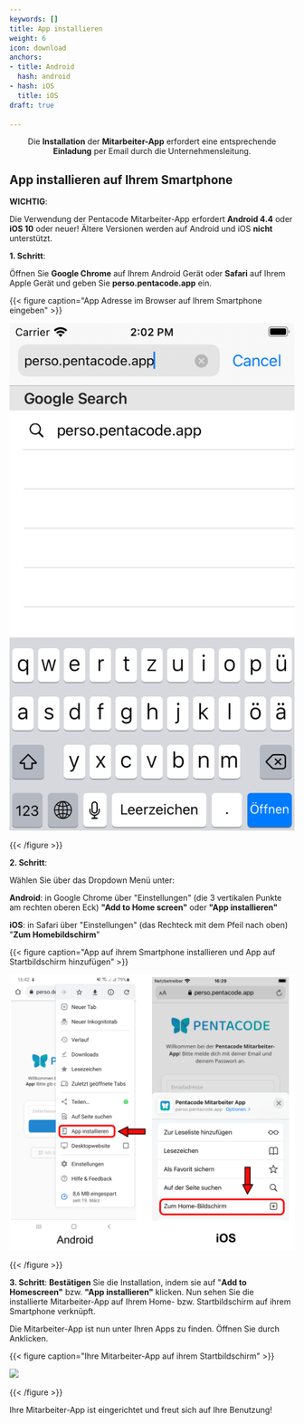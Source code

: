 ```yaml
---
keywords: []
title: App installieren
weight: 6
icon: download
anchors:
- title: Android
  hash: android
- hash: iOS
  title: iOS
draft: true

---
```

<p><center>

Die **Installation** der **Mitarbeiter-App** erfordert eine entsprechende **Einladung** per Email durch die Unternehmensleitung.

</p></center>

## App installieren auf Ihrem Smartphone

**WICHTIG**:

Die Verwendung der Pentacode Mitarbeiter-App erfordert **Android 4.4** oder **iOS 10** oder neuer! Ältere Versionen werden auf Android und iOS **nicht** unterstützt.

**1. Schritt**:

Öffnen Sie **Google Chrome** auf Ihrem Android Gerät oder **Safari** auf Ihrem Apple Gerät und geben Sie **perso.pentacode.app** ein.

{{< figure caption="App Adresse im Browser auf Ihrem Smartphone eingeben" >}}

![](/uploads/simulator-screen-shot-ipod-touch.png)

{{< /figure >}}

**2. Schritt**:

Wählen Sie über das Dropdown Menü unter:

**Android**: in Google Chrome über "Einstellungen" (die 3 vertikalen Punkte am rechten oberen Eck) **"Add to Home screen"** oder **"App installieren"**

**iOS**: in Safari über "Einstellungen" (das Rechteck mit dem Pfeil nach oben) "**Zum Homebildschirm**"

{{< figure caption="App auf ihrem Smartphone installieren und  App auf Startbildschirm hinzufügen" >}}

![](/uploads/zwei_handy_nebeneinander_bsp_app_hinzufugen.png)

{{< /figure >}}

**3. Schritt**: **Bestätigen** Sie die Installation, indem sie auf "**Add to Homescreen"** bzw. **"App installieren"** klicken. Nun sehen Sie die installierte Mitarbeiter-App auf Ihrem Home- bzw. Startbildschirm auf ihrem Smartphone verknüpft.

Die Mitarbeiter-App ist nun unter Ihren Apps zu finden. Öffnen Sie durch Anklicken.

{{< figure caption="Ihre Mitarbeiter-App auf ihrem Startbildschirm" >}}

![](/uploads/zwei_handy_nebeneinander_bsp_app_homebildschirm.png)

{{< /figure >}}

Ihre Mitarbeiter-App ist eingerichtet und freut sich auf Ihre Benutzung!